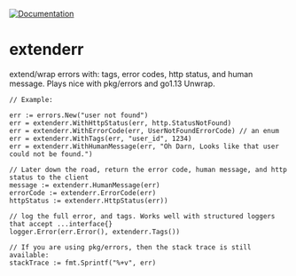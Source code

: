[![Documentation](https://godoc.org/github.com/alexhornbake/extenderr?status.svg)](http://godoc.org/github.com/alexhornbake/extenderr)

# extenderr
extend/wrap errors with: tags, error codes, http status, and human message. Plays nice with pkg/errors and go1.13 Unwrap.

```
// Example:

err := errors.New("user not found")
err = extenderr.WithHttpStatus(err, http.StatusNotFound)
err = extenderr.WithErrorCode(err, UserNotFoundErrorCode) // an enum
err = extenderr.WithTags(err, "user_id", 1234)
err = extenderr.WithHumanMessage(err, "Oh Darn, Looks like that user could not be found.")

// Later down the road, return the error code, human message, and http status to the client
message := extenderr.HumanMessage(err)
errorCode := extenderr.ErrorCode(err)
httpStatus := extenderr.HttpStatus(err))

// log the full error, and tags. Works well with structured loggers that accept ...interface{}
logger.Error(err.Error(), extenderr.Tags())

// If you are using pkg/errors, then the stack trace is still available:
stackTrace := fmt.Sprintf("%+v", err)

```
